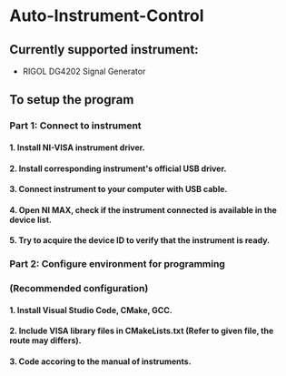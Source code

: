 # Auto-Instrument-Control
## Currently supported instrument:
* RIGOL DG4202 Signal Generator
## To setup the program
### **Part 1: Connect to instrument**
#### 1. Install NI-VISA instrument driver.
#### 2. Install corresponding instrument's official USB driver.
#### 3. Connect instrument to your computer with USB cable.
#### 4. Open NI MAX, check if the instrument connected is available in the device list.
#### 5. Try to acquire the device ID to verify that the instrument is ready.
### **Part 2: Configure environment for programming**
### (Recommended configuration)
#### 1. Install Visual Studio Code, CMake, GCC.
#### 2. Include VISA library files in CMakeLists.txt (Refer to given file, the route may differs).
#### 3. Code accoring to the manual of instruments.